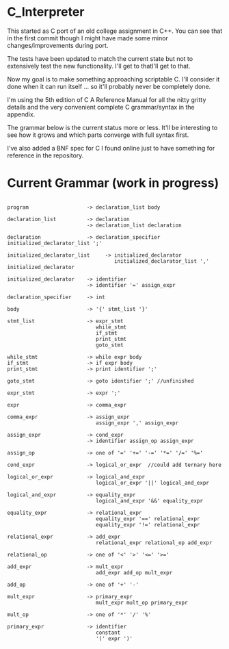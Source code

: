 C_Interpreter
=============


This started as C port of an old college assignment
in C++.  You can see that in the first commit though I
might have made some minor changes/improvements during
port.

The tests have been updated to match the current
state but not to extensively test the new functionality.
I'll get to thatI'll get to that.

Now my goal is to make something approaching scriptable
C.  I'll consider it done when it can run itself ...
so it'll probably never be completely done.

I'm using the 5th edition of C A Reference Manual for
all the nitty gritty details and the very convenient
complete C grammar/syntax in the appendix.

The grammar below is the current status more or less.
It'll be interesting to see how it grows and which
parts converge with full syntax first. 

I've also added a BNF spec for C I found online just
to have something for reference in the repository.


Current Grammar (work in progress)
==================================
```

program                   -> declaration_list body

declaration_list          -> declaration
                          -> declaration_list declaration

declaration               -> declaration_specifier initialized_declarator_list ';'

initialized_declarator_list     -> initialized_declarator
                                   initialized_declarator_list ',' initialized_declarator

initialized_declarator    -> identifier
                          -> identifier '=' assign_expr

declaration_specifier     -> int

body                      -> '{' stmt_list '}'

stmt_list                 -> expr_stmt
                             while_stmt
                             if_stmt
                             print_stmt
                             goto_stmt

while_stmt                -> while expr body
if_stmt                   -> if expr body
print_stmt                -> print identifier ';'

goto_stmt                 -> goto identifier ';' //unfinished

expr_stmt                 -> expr ';'

expr                      -> comma_expr

comma_expr                -> assign_expr
                             assign_expr ',' assign_expr

assign_expr               -> cond_expr
                          -> identifier assign_op assign_expr

assign_op                 -> one of '=' '+=' '-=' '*=' '/=' '%='

cond_expr                 -> logical_or_expr  //could add ternary here

logical_or_expr           -> logical_and_expr
                             logical_or_expr '||' logical_and_expr

logical_and_expr          -> equality_expr
                             logical_and_expr '&&' equality_expr

equality_expr             -> relational_expr
                             equality_expr '==' relational_expr
                             equality_expr '!=' relational_expr

relational_expr           -> add_expr
                             relational_expr relational_op add_expr

relational_op             -> one of '<' '>' '<=' '>='

add_expr                  -> mult_expr
                             add_expr add_op mult_expr

add_op                    -> one of '+' '-'

mult_expr                 -> primary_expr
                             mult_expr mult_op primary_expr

mult_op                   -> one of '*' '/' '%'

primary_expr              -> identifier
                             constant
                             '(' expr ')'
```
